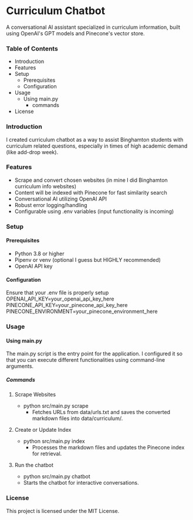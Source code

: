 # Curriculum Chatbot

A conversational AI assistant specialized in curriculum information, built using OpenAI's GPT models and Pinecone's vector store.

### Table of Contents

- Introduction
- Features
- Setup
    - Prerequisites
    - Configuration
- Usage
    - Using main.py
        - commands
- License

### Introduction
I created curriculum chatbot as a way to assist Binghamton students with curriculum related questions, especially in times of high academic demand (like add-drop week).

### Features
- Scrape and convert chosen websites (in mine I did Binghamton curriculum info websites)
- Content will be indexed with Pinecone for fast similarity search
- Conversational AI utilizing OpenAI API
- Robust error logging/handling
- Configurable using .env variables (input functionality is incoming)

### Setup
#### Prerequisites
- Python 3.8 or higher
- Pipenv or venv (optional I guess but HIGHLY recommended)
- OpenAI API key 

#### Configuration
Ensure that your .env file is properly setup
OPENAI_API_KEY=your_openai_api_key_here
PINECONE_API_KEY=your_pinecone_api_key_here
PINECONE_ENVIRONMENT=your_pinecone_environment_here

### Usage
#### Using main.py
The main.py script is the entry point for the application. I configured it so that you can execute different functionalities using command-line arguments.

##### Commands
1. Scrape Websites
   - python src/main.py scrape
     - Fetches URLs from data/urls.txt and saves the converted markdown files into data/curriculum/.

2. Create or Update Index
   - python src/main.py index
     - Processes the markdown files and updates the Pinecone index for retrieval.

3. Run the chatbot
   - python src/main.py chatbot
   - Starts the chatbot for interactive conversations.

### License
This project is licensed under the MIT License.
